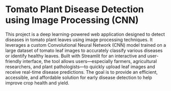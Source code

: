 # Tomato Plant Disease Detection using Image Processing (CNN)  
This project is a deep learning-powered web application designed to detect diseases in tomato plant leaves using image processing techniques. It leverages a custom Convolutional Neural Network (CNN) model trained on a large dataset of tomato leaf images to accurately classify various diseases or identify healthy leaves. Built with Streamlit for an interactive and user-friendly interface, the tool allows users—especially farmers, agricultural researchers, and plant pathologists—to quickly upload leaf images and receive real-time disease predictions. The goal is to provide an efficient, accessible, and affordable solution for early disease detection to help improve crop health and yield.
